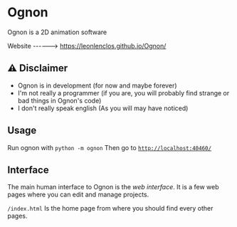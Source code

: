 # Ognon

Ognon is a 2D animation software

Website ------> https://leonlenclos.github.io/Ognon/

## ⚠️ Disclaimer

- Ognon is in development (for now and maybe forever)
- I'm not really a programmer (if you are, you will probably find strange or bad things in Ognon's code)
- I don't really speak english (As you will may have noticed)

## Usage

Run ognon with `python -m ognon`
Then go to [`http://localhost:40460/`](http://localhost:40460/)

## Interface

The main human interface to Ognon is the *web interface*. It is a few web pages where you can edit and manage projects.

`/index.html` Is the home page from where you should find every other pages.

